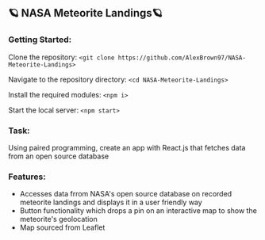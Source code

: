 ## 🪐 NASA Meteorite Landings🪐

### Getting Started:

Clone the repository: 
`<git clone https://github.com/AlexBrown97/NASA-Meteorite-Landings>`

Navigate to the repository directory:
`<cd NASA-Meteorite-Landings>`

Install the required modules:
`<npm i>`

Start the local server:
`<npm start>`


### Task:
Using paired programming, create an app with React.js that fetches data from an open source database

### Features:
* Accesses data frrom NASA's open source database on recorded meteorite landings and displays it in a user friendly way
* Button functionality which drops a pin on an interactive map to show the meteorite's geolocation
* Map sourced from Leaflet
